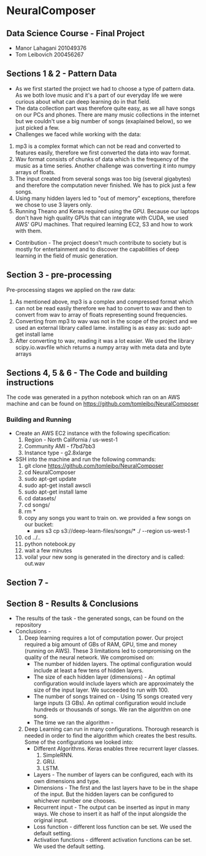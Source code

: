 # NeuralComposer

## Data Science Course - Final Project 
- Manor Lahagani 201049376
- Tom Leibovich 200456267

## Sections 1 & 2 - Pattern Data
 - As we first started the project we had to choose a type of pattern data. As we both love music and it's a part of our everyday life we were curious about what can deep learning do in that field. 
 - The data collection part was therefore quite easy, as we all have songs on our PCs and phones. There are many music collections in the internet but we couldn't use a big number of songs (exaplained below), so we just picked a few.
 - Challenges we faced while working with the data:
  1. mp3 is a complex format which can not be read and converted to features easily, therefore we first converted the data into wav format.
  1. Wav format consists of chunks of data which is the frequency of the music as a time series. Another challenge was converting it into numpy arrays of floats.
  1. The input created from several songs was too big (several gigabytes) and therefore the computation never finished. We has to pick just a few songs.
  1. Using many hidden layers led to "out of memory" exceptions, therefore we chose to use 3 layers only.
  1. Running Theano and Keras required using the GPU. Because our laptops don't have high quality GPUs that can integrate with CUDA, we used AWS' GPU machines. That required learning EC2, S3 and how to work with them.
 - Contribution - The project doesn't much contribute to society but is mostly for entertainment and to discover the capabilities of deep learning in the field of music generation.

## Section 3 - pre-processing
Pre-processing stages we applied on the raw data:
 1. As mentioned above, mp3 is a complex and compressed format which can not be read easily therefore we had to convert to wav and then to convert from wav to array of floats representing sound frequencies.
 2. Converting from mp3 to wav was not in the scope of the project and we used an external library called lame. installing is as easy as: sudo apt-get install lame
 3. After converting to wav, reading it was a lot easier. We used the library scipy.io.wavfile which returns a numpy array with meta data and byte arrays

## Sections 4, 5 & 6  - The Code and building instructions
The code was generated in a python notebook which ran on an AWS machine and can be found on https://github.com/tomleibo/NeuralComposer

### Building and Running
 - Create an AWS EC2 instance with the following specification:
   1. Region - North California / us-west-1
   2. Community AMI - f7bd7bb3
   3. Instance type - g2.8xlarge
 - SSH into the machine and run the following commands:
      1. git clone https://github.com/tomleibo/NeuralComposer
      2. cd NeuralComposer
      3. sudo apt-get update
      4. sudo apt-get install awscli
      5. sudo apt-get install lame
      6. cd datasets/
      7. cd songs/
      8. rm *
      9. copy any songs you want to train on. we provided a few songs on our bucket:
           - aws s3 cp s3://deep-learn-files/songs/* ./ --region us-west-1 
      10. cd ../..
      11. python notebook.py
      12. wait a few minutes
      13. voila! your new song is generated in the directory and is called: out.wav

## Section 7 - 
 
## Section 8 - Results & Conclusions
 - The results of the task - the generated songs, can be found on the repository
 - Conclusions -
    1. Deep learning requires a lot of computation power. Our project required a big amount of GBs of RAM, GPU, time and money (running on AWS). These 3 limitations led to compromising on the quality of the neural network. We compromised on:
        - The number of hidden layers. The optimal configuration would include at least a few tens of hidden layers.
         - The size of each hidden layer (dimensions) - An optimal configuration would include layers which are approximately the size of the input layer. We succeeded to run with 100.
         - The number of songs trained on - Using 15 songs created very large inputs (3 GBs). An optimal configuration would include hundreds or thousands of songs. We ran the algorithm on one song. 
         - The time we ran the algorithm - 
    2. Deep Learning can run in many configurations. Thorough research is needed in order to find the algorithm which creates the best results. Some of the configurations we looked into: 
       - Different Algorithms. Keras enables three recurrent layer classes. 
          1. SimpleRNN.
          2. GRU.
          3. LSTM.
       - Layers - The number of layers can be configured, each with its own dimensions and type. 
       - Dimensions - The first and the last layers have to be in the shape of the input. But the hidden layers can be configured to whichever number one chooses.
       - Recurrent input - The output can be inserted as input in many ways. We chose to insert it as half of the input alongside the original input.
       - Loss function - different loss function can be set. We used the default setting.
       - Activation functions - different activation functions can be set. We used the default setting.
      
  
